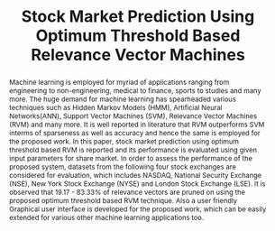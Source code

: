 ---
title: "Stock Market Prediction Using Optimum Threshold Based Relevance Vector Machines"
authors: "HS Karthik, <b>Nishanth Anand</b>, J Manikandan"
conference: "ADCOM 2016"
pdf: "https://ieeexplore.ieee.org/abstract/document/8385598"
abstract: "Machine learning is employed for myriad of applications ranging from engineering to non-engineering, medical to finance, sports to studies and many more. The huge demand for machine learning has spearheaded various techniques such as Hidden Markov Models (HMM), Artificial Neural Networks(ANN), Support Vector Machines (SVM), Relevance Vector Machines (RVM) and many more. It is well reported in literature that RVM outperforms SVM interms of sparseness as well as accuracy and hence the same is employed for the proposed work. In this paper, stock market prediction using optimum threshold based RVM is reported and its performance is evaluated using given input parameters for share market. In order to assess the performance of the proposed system, datasets from the following four stock exchanges are considered for evaluation, which includes NASDAQ, National Security Exchange (NSE), New York Stock Exchange (NYSE) and London Stock Exchange (LSE). It is observed that 19.17 - 83.33% of relevance vectors are pruned on using the proposed optimum threshold based RVM technique. Also a user friendly Graphical user interface is developed for the proposed work, which can be easily extended for various other machine learning applications too."
---